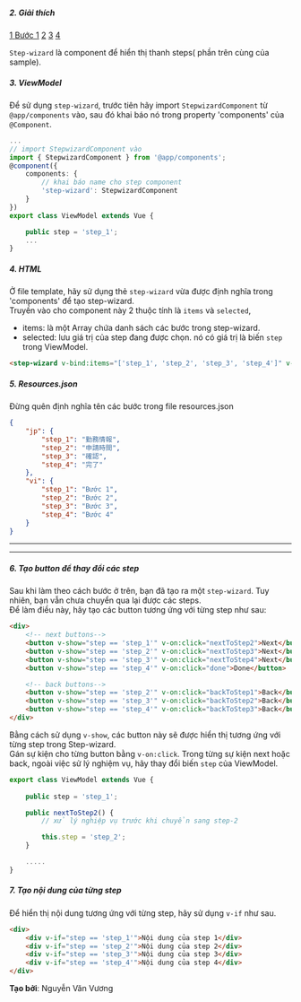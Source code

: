 ##### 2. Giải thích

<nav class="nav nav-pills nav-step-wizard nav-justified">
    <a href="javascript:void(0)" class="nav-item nav-link disabled active"><span>1</span> <span>Bước 1</span></a>
    <a href="javascript:void(0)" class="nav-item nav-link disabled">2</a>
    <a href="javascript:void(0)" class="nav-item nav-link disabled">3</a>
    <a href="javascript:void(0)" class="nav-item nav-link disabled">4</a>
</nav>

`Step-wizard` là component để hiển thị thanh steps( phần trên cùng của sample).  
##### 3. ViewModel
Để sử dụng `step-wizard`, trước tiên hãy import `StepwizardComponent` từ `@app/components` vào, sau đó khai báo nó trong property 'components' của `@Component`.  

```typescript
...
// import StepwizardComponent vào 
import { StepwizardComponent } from '@app/components';
@component({
    components: {
        // khai báo name cho step component
        'step-wizard': StepwizardComponent
    }
})
export class ViewModel extends Vue {

    public step = 'step_1';
    ...
}
```

##### 4. HTML
Ở file template, hãy sử dụng thẻ `step-wizard` vừa được định nghĩa trong 'components' để tạo step-wizard.    
Truyền vào cho component này 2 thuộc tính là `items` và `selected`,
- items: là một Array<String> chứa danh sách các bước trong step-wizard.
- selected: lưu giá trị của step đang được chọn. nó có giá trị là biến `step` trong ViewModel.

```html
<step-wizard v-bind:items="['step_1', 'step_2', 'step_3', 'step_4']" v-bind:selected="step" />
```
##### 5. Resources.json
Đừng quên định nghĩa tên các bước trong file resources.json
```json
{
    "jp": {
        "step_1": "勤務情報",
        "step_2": "申請時間",
        "step_3": "確認",
        "step_4": "完了"
    },
    "vi": {
        "step_1": "Bước 1",
        "step_2": "Bước 2",
        "step_3": "Bước 3",
        "step_4": "Bước 4"
    }
}
```
---
---
##### 6. Tạo **button** để thay đổi các step
Sau khi làm theo cách bước ở trên, bạn đã tạo ra một `step-wizard`. Tuy nhiên, bạn vẫn chưa chuyển qua lại được các steps.  
Để làm điều này, hãy tạo các button tương ứng với từng step như sau:

```html
<div>
    <!-- next buttons-->
    <button v-show="step == 'step_1'" v-on:click="nextToStep2">Next</button>
    <button v-show="step == 'step_2'" v-on:click="nextToStep3">Next</button>
    <button v-show="step == 'step_3'" v-on:click="nextToStep4">Next</button>
    <button v-show="step == 'step_4'" v-on:click="done">Done</button>

    <!-- back buttons-->
    <button v-show="step == 'step_2'" v-on:click="backToStep1">Back</button>
    <button v-show="step == 'step_3'" v-on:click="backToStep2">Back</button>
    <button v-show="step == 'step_4'" v-on:click="backToStep3">Back</button>
</div>
```
Bằng cách sử dụng `v-show`, các button này sẽ được hiển thị tương ứng với từng step trong Step-wizard.  
Gán sự kiện cho từng button bằng `v-on:click`. Trong từng sự kiện next hoặc back, ngoài việc sử lý nghiệm vụ, hãy thay đổi biến `step` của ViewModel.  

```typescript
export class ViewModel extends Vue {
    
    public step = 'step_1';

    public nextToStep2() {
        // xử lý nghiệp vụ trước khi chuyển sang step-2

        this.step = 'step_2';
    }

    .....
}
```

##### 7. Tạo **nội dung** của từng step
Để hiển thị nội dung tương ứng với từng step, hãy sử dụng `v-if` như sau. 
```html
<div>
    <div v-if="step == 'step_1'">Nội dung của step 1</div>
    <div v-if="step == 'step_2'">Nội dung của step 2</div>
    <div v-if="step == 'step_3'">Nội dung của step 3</div>
    <div v-if="step == 'step_4'">Nội dung của step 4</div>
</div>
```



**Tạo bởi**: Nguyễn Văn Vương